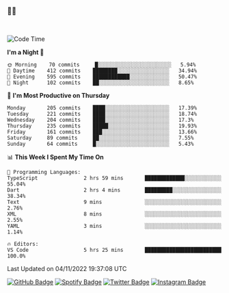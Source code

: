 ### 🤙🍺

<!-- <a href="https://github-readme-stats.vercel.app/api?username=hzak2xx&count_private=true&show_icons=true&theme=dracula">
  <img align="center" src="https://github-readme-stats.vercel.app/api?username=hzak2xx&count_private=true&show_icons=true&theme=dracula" />
</a>
</br> -->
</br>

<!--START_SECTION:waka-->
![Code Time](http://img.shields.io/badge/Code%20Time-1%2C971%20hrs%206%20mins-blue)

**I'm a Night 🦉** 

```text
🌞 Morning    70 commits     █░░░░░░░░░░░░░░░░░░░░░░░░   5.94% 
🌆 Daytime    412 commits    ████████░░░░░░░░░░░░░░░░░   34.94% 
🌃 Evening    595 commits    ████████████░░░░░░░░░░░░░   50.47% 
🌙 Night      102 commits    ██░░░░░░░░░░░░░░░░░░░░░░░   8.65%

```
📅 **I'm Most Productive on Thursday** 

```text
Monday       205 commits    ████░░░░░░░░░░░░░░░░░░░░░   17.39% 
Tuesday      221 commits    ████░░░░░░░░░░░░░░░░░░░░░   18.74% 
Wednesday    204 commits    ████░░░░░░░░░░░░░░░░░░░░░   17.3% 
Thursday     235 commits    █████░░░░░░░░░░░░░░░░░░░░   19.93% 
Friday       161 commits    ███░░░░░░░░░░░░░░░░░░░░░░   13.66% 
Saturday     89 commits     ██░░░░░░░░░░░░░░░░░░░░░░░   7.55% 
Sunday       64 commits     █░░░░░░░░░░░░░░░░░░░░░░░░   5.43%

```


📊 **This Week I Spent My Time On** 

```text
💬 Programming Languages: 
TypeScript               2 hrs 59 mins       █████████████░░░░░░░░░░░░   55.04% 
Dart                     2 hrs 4 mins        █████████░░░░░░░░░░░░░░░░   38.34% 
Text                     9 mins              ░░░░░░░░░░░░░░░░░░░░░░░░░   2.76% 
XML                      8 mins              ░░░░░░░░░░░░░░░░░░░░░░░░░   2.55% 
YAML                     3 mins              ░░░░░░░░░░░░░░░░░░░░░░░░░   1.14%

🔥 Editors: 
VS Code                  5 hrs 25 mins       █████████████████████████   100.0%

```


 Last Updated on 04/11/2022 19:37:08 UTC
<!--END_SECTION:waka-->

[![GitHub Badge](https://img.shields.io/badge/GitHub-100000?style=for-the-badge&logo=github&logoColor=white)](https://github.com/hzak2xx)
[![Spotify Badge](https://img.shields.io/badge/Spotify-1ED760?&style=for-the-badge&logo=spotify&logoColor=white)](https://open.spotify.com/user/uf90s6sbbh75a1mt44clkhkvf)
[![Twitter Badge](https://img.shields.io/badge/Twitter-1DA1F2?style=for-the-badge&logo=twitter&logoColor=white)](https://twitter.com/hzak2xx)
[![Instagram Badge](https://img.shields.io/badge/Instagram-E4405F?style=for-the-badge&logo=instagram&logoColor=white)](https://www.instagram.com/hzak2xx/)
